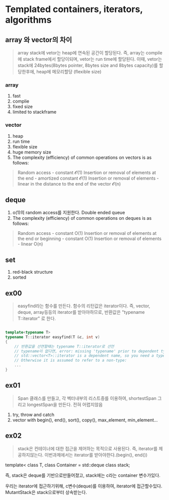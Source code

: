 # Templated containers, iterators, algorithms

## array 와 vector의 차이
> array stack에 vetor는 heap에 연속된 공간이 할당된다. 즉, array는 compile에 stack frame에서 할당이되며, vetor는 run time에 할당된다.
이때, vetor는 stack에 24bytes(8bytes pointer, 8bytes size and 8bytes capacity)를 할당한후에, heap에 메모리할당 (flexible size)

### array
1. fast
2. complie
3. fixed size
4. limited to stackframe

### vector
1. heap
2. run time
3. flexible size
4. huge memory size
5. The complexity (efficiency) of common operations on vectors is as follows:
> Random access - constant 𝓞(1) 
	Insertion or removal of elements at the end - amortized constant 𝓞(1) 
Insertion or removal of elements - linear in the distance to the end of the vector 𝓞(n)


## deque
1. o(1)의 random access를 지원한다. Double ended queue
2. The complexity (efficiency) of common operations on deques is as follows:
> Random access - constant O(1)
	Insertion or removal of elements at the end or beginning - constant O(1)
Insertion or removal of elements - linear O(n)

## set
1. red-black structure
2. sorted


## ex00
> easyfind라는 함수를 만든다. 함수의 리턴값은 iterator이다.
즉, vector, deque, array등등의 iterator를 받아야하므로, 반환값은 "typename T::iterator" 로 한다.
```cpp

template<typename T>
typename T::iterator easyfind(T &c, int v)
{
	// 반환값을 선연할떄는 typename T::iterator로 선언
	// typename이 없다면, error: missing 'typename' prior to dependent type name 'T::iterator'
	// std::vector<T>::iterator is a dependent name, so you need a typename here to specify that it refers to a type. 
	// Otherwise it is assumed to refer to a non-type:	
	...
}


```

## ex01
> Span 클래스를 만들고, 각 벡터내부의 리스트중를 이용하여, shortestSpan 그리고 longestSpan을 만든다.
전혀 어렵지않음
1. try, throw and catch
2. vector with begin(), end(), sort(), copy(), max_element, min_element...

## ex02
> stack은 컨테이너에 대한 접근을 제어하는 목적으로 사용된다. 즉, iterator를 제공하지않는다.
이번과제에서는 iterator를 받아야한다.(begin(), end())

template< class T, class Container = std::deque<T>
 class stack;

 즉, stack은 deque를 기반으로만들어졌고, stack에는 c라는 container 변수가있다.

 우리는 iterator에 접근하기위해, c변수(deque)를 이용하여, iterator에 접근할수있다.
 MutantStack은 stack으로부터 상속받는다.


